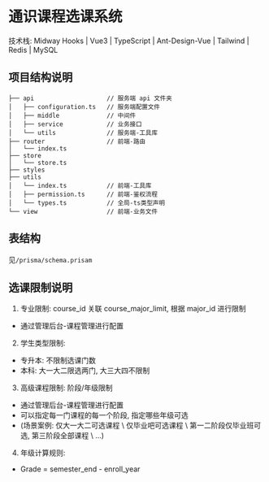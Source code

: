 # 通识课程选课系统

技术栈: Midway Hooks | Vue3 | TypeScript | Ant-Design-Vue | Tailwind | Redis | MySQL

## 项目结构说明
```
├── api                    // 服务端 api 文件夹
│   ├── configuration.ts   // 服务端配置文件
│   ├── middle             // 中间件
│   ├── service            // 业务接口
│   └── utils              // 服务端-工具库
├── router                 // 前端-路由
│   └── index.ts
├── store                  
│   └── store.ts
├── styles
├── utils   
│   └── index.ts           // 前端-工具库
│   ├── permission.ts      // 前端-鉴权流程
│   └── types.ts           // 全局-ts类型声明
└── view                   // 前端-业务文件
```

## 表结构
见`/prisma/schema.prisam`


## 选课限制说明

1. 专业限制:  course_id 关联 course_major_limit, 根据 major_id 进行限制
  - 通过管理后台-课程管理进行配置
2. 学生类型限制:
  - 专升本: 不限制选课门数
  - 本科: 大一大二限选两门, 大三大四不限制
3. 高级课程限制: 阶段/年级限制
  - 通过管理后台-课程管理进行配置
  - 可以指定每一门课程的每一个阶段, 指定哪些年级可选
  - (场景案例: 仅大一大二可选课程 \ 仅毕业吧可选课程 \ 第一二阶段仅毕业班可选, 第三阶段全部课程 \ ...) 
4. 年级计算规则: 
  - Grade = semester_end - enroll_year